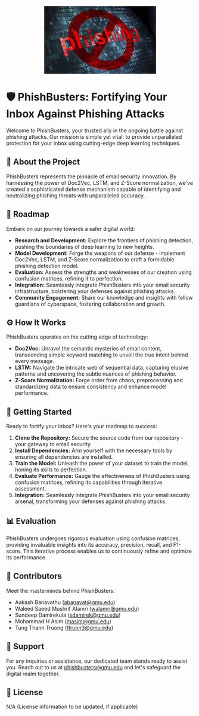 <div align="center">
  <img src="phishinglogo.jpg" alt="PhishBusters Logo" width="300px">
</div>

# 🛡️ PhishBusters: Fortifying Your Inbox Against Phishing Attacks

Welcome to PhishBusters, your trusted ally in the ongoing battle against phishing attacks. Our mission is simple yet vital: to provide unparalleled protection for your inbox using cutting-edge deep learning techniques.

## 🌟 About the Project

PhishBusters represents the pinnacle of email security innovation. By harnessing the power of Doc2Vec, LSTM, and Z-Score normalization, we've created a sophisticated defense mechanism capable of identifying and neutralizing phishing threats with unparalleled accuracy.

## 🚀 Roadmap

Embark on our journey towards a safer digital world:

- **Research and Development:** Explore the frontiers of phishing detection, pushing the boundaries of deep learning to new heights.
- **Model Development:** Forge the weapons of our defense - implement Doc2Vec, LSTM, and Z-Score normalization to craft a formidable phishing detection model.
- **Evaluation:** Assess the strengths and weaknesses of our creation using confusion matrices, refining it to perfection.
- **Integration:** Seamlessly integrate PhishBusters into your email security infrastructure, bolstering your defenses against phishing attacks.
- **Community Engagement:** Share our knowledge and insights with fellow guardians of cyberspace, fostering collaboration and growth.

## ⚙️ How It Works

PhishBusters operates on the cutting edge of technology:

- **Doc2Vec:** Unravel the semantic mysteries of email content, transcending simple keyword matching to unveil the true intent behind every message.
- **LSTM:** Navigate the intricate web of sequential data, capturing elusive patterns and uncovering the subtle nuances of phishing behavior.
- **Z-Score Normalization:** Forge order from chaos, preprocessing and standardizing data to ensure consistency and enhance model performance.

## 🎯 Getting Started

Ready to fortify your inbox? Here's your roadmap to success:

1. **Clone the Repository:** Secure the source code from our repository - your gateway to email security.
2. **Install Dependencies:** Arm yourself with the necessary tools by ensuring all dependencies are installed.
3. **Train the Model:** Unleash the power of your dataset to train the model, honing its skills to perfection.
4. **Evaluate Performance:** Gauge the effectiveness of PhishBusters using confusion matrices, refining its capabilities through iterative assessment.
5. **Integration:** Seamlessly integrate PhishBusters into your email security arsenal, transforming your defenses against phishing attacks.

## 📊 Evaluation

PhishBusters undergoes rigorous evaluation using confusion matrices, providing invaluable insights into its accuracy, precision, recall, and F1-score. This iterative process enables us to continuously refine and optimize its performance.

## 🌟 Contributors

Meet the masterminds behind PhishBusters:

- Aakash Banavathu (abanavat@gmu.edu)
- Waleed Saeed Mushrif Alamri (walamri@gmu.edu)
- Sundeep Damirekula (sdamirek@gmu.edu)
- Mohammad H Asim (masim@gmu.edu)
- Tung Thanh Truong (ttruon3@gmu.edu)

## 🤝 Support

For any inquiries or assistance, our dedicated team stands ready to assist you. Reach out to us at phishbusters@gmu.edu and let's safeguard the digital realm together.

## 📜 License

N/A (License information to be updated, if applicable)
